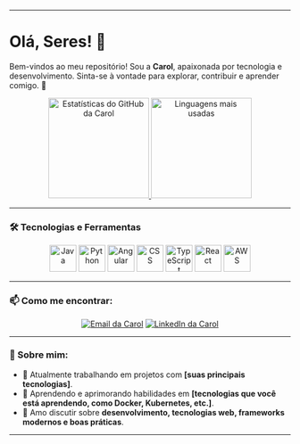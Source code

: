 
---

# Olá, Seres! 👋  
Bem-vindos ao meu repositório! Sou a **Carol**, apaixonada por tecnologia e desenvolvimento. Sinta-se à vontade para explorar, contribuir e aprender comigo. 🚀  

<div align="center">
  <a href="https://github.com/carolpontara">
    <img height="180em" src="https://github-readme-stats.vercel.app/api?username=carolpontara&show_icons=true&theme=dracula&include_all_commits=true&count_private=true" alt="Estatísticas do GitHub da Carol"/>
    <img height="180em" src="https://github-readme-stats.vercel.app/api/top-langs/?username=carolpontara&layout=compact&theme=dracula" alt="Linguagens mais usadas"/>
  </a>
</div>

---

### 🛠️ Tecnologias e Ferramentas
<div align="center">
  <img src="https://img.icons8.com/color/48/000000/java-coffee-cup-logo.png" alt="Java" width="48" height="48" title="Java"/>
  <img src="https://img.icons8.com/color/48/000000/python.png" alt="Python" width="48" height="48" title="Python"/>
  <img src="https://img.icons8.com/color/48/000000/angularjs.png" alt="Angular" width="48" height="48" title="Angular"/>
  <img src="https://img.icons8.com/color/48/000000/css3.png" alt="CSS" width="48" height="48" title="CSS"/>
  <img src="https://img.icons8.com/color/48/000000/typescript.png" alt="TypeScript" width="48" height="48" title="TypeScript"/>
  <img src="https://img.icons8.com/color/48/000000/react-native.png" alt="React" width="48" height="48" title="React"/>
  <img src="https://img.icons8.com/color/48/000000/amazon-web-services.png" alt="AWS" width="48" height="48" title="AWS"/>
</div>

---

### 📫 Como me encontrar:
<div align="center">
  <a href="mailto:pontaracarol@gmail.com"><img src="https://img.shields.io/badge/Gmail-D14836?style=for-the-badge&logo=gmail&logoColor=white" alt="Email da Carol"/></a>
  <a href="https://www.linkedin.com/in/ana-caroline-silva-pontara-17a20823b/" target="_blank"><img src="https://img.shields.io/badge/-LinkedIn-%230077B5?style=for-the-badge&logo=linkedin&logoColor=white" alt="LinkedIn da Carol"/></a>
</div>

---

### 🚀 Sobre mim:
- 🔭 Atualmente trabalhando em projetos com **[suas principais tecnologias]**.
- 🌱 Aprendendo e aprimorando habilidades em **[tecnologias que você está aprendendo, como Docker, Kubernetes, etc.]**.
- 💬 Amo discutir sobre **desenvolvimento, tecnologias web, frameworks modernos e boas práticas**.

---

